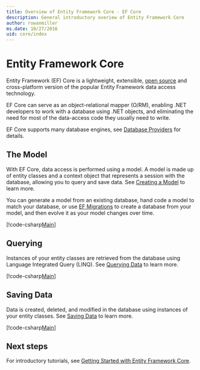 ```yaml
---
title: Overview of Entity Framework Core - EF Core
description: General introductory overiew of Entity Framework Core
author: rowanmiller
ms.date: 10/27/2016
uid: core/index
---
```


# Entity Framework Core

Entity Framework (EF) Core is a lightweight, extensible, [open source](https://github.com/aspnet/EntityFrameworkCore) and cross-platform version of the popular Entity Framework data access technology.

EF Core can serve as an object-relational mapper (O/RM), enabling .NET developers to work with a database using .NET objects, and eliminating the need for most of the data-access code they usually need to write.

EF Core supports many database engines, see [Database Providers](xref:core/providers/index) for details.

## The Model

With EF Core, data access is performed using a model. A model is made up of entity classes and a context object that represents a session with the database, allowing you to query and save data. See [Creating a Model](xref:core/modeling/index) to learn more.

You can generate a model from an existing database, hand code a model to match your database, or use [EF Migrations](xref:core/managing-schemas/migrations/index) to create a database from your model, and then evolve it as your model changes over time.

[!code-csharp[Main](../../samples/core/Intro/Model.cs)]

## Querying

Instances of your entity classes are retrieved from the database using Language Integrated Query (LINQ). See [Querying Data](xref:core/querying/index) to learn more.

[!code-csharp[Main](../../samples/core/Intro/Program.cs#Querying)]

## Saving Data

Data is created, deleted, and modified in the database using instances of your entity classes. See [Saving Data](xref:core/saving/index) to learn more.

[!code-csharp[Main](../../samples/core/Intro/Program.cs#SavingData)]

## Next steps

For introductory tutorials, see [Getting Started with Entity Framework Core](xref:core/get-started/index).
